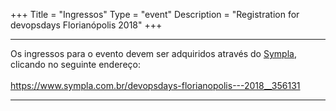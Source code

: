 +++
Title = "Ingressos"
Type = "event"
Description = "Registration for devopsdays Florianópolis 2018"
+++

<div class = "row">
  <div class = "col">
    <hr />
    Os ingressos para o evento devem ser adquiridos através do <a href="https://www.sympla.com.br/devopsdays-florianopolis---2018__356131">Sympla</a>, clicando no seguinte endereço:
    <br><br>
    <a href="https://www.sympla.com.br/devopsdays-florianopolis---2018__356131">https://www.sympla.com.br/devopsdays-florianopolis---2018__356131</a>
    <hr />
  </div>
</div>
